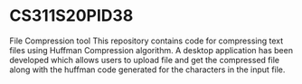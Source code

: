 # CS311S20PID38
File Compression tool
This repository contains  code for compressing text files using Huffman Compression algorithm. A desktop application has been developed which allows users to upload file and get the compressed file along with the huffman code generated for the characters in the input  file.

